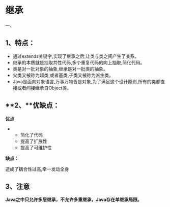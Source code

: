 # **继承**

一、

## **1、特点：**

- 通过extends关键字,实现了继承之后,让类与类之间产生了关系。
- 继承的本质就是抽取共性代码,多个重复代码的向上抽取,简化代码。
- 类是对一批对象的抽象,继承是对一批类的抽象。
- 父类又被称为超类,或者基类,子类又被称为派生类。
- Java是面向对象语言,万事万物皆是对象,为了满足这个设计原则,所有的类都直接或者间接继承自Object类。

## **2、****优缺点：**

**优点**

- - 简化了代码
  - 提高了扩展性
  - 提高了可维护性

**缺点：**

造成了耦合性过高,牵一发动全身

## **3、注意**

**Java之中只允许多层继承，不允许多重继承，Java存在单继承局限。**